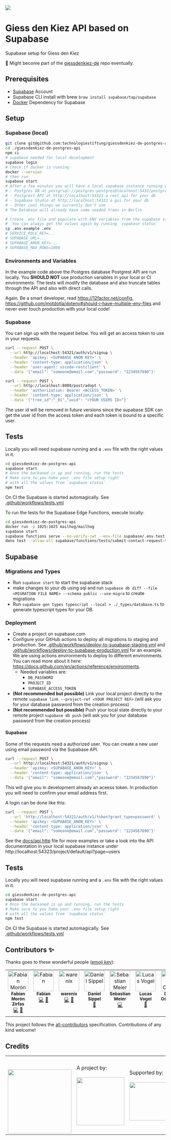 ![](https://img.shields.io/badge/Built%20with%20%E2%9D%A4%EF%B8%8F-at%20Technologiestiftung%20Berlin-blue)

# Giess den Kiez API based on Supabase

Supabase setup for Giess den Kiez

🚨 Might become part of the [giessdenkiez-de](https://github.com/technologiestiftung/giessdenkiez-de) repo eventually.

## Prerequisites

- [Supabase](https://supabase.com) Account
- Supabase CLI install with brew `brew install supabase/tap/supabase`
- [Docker](https://www.docker.com/) Dependency for Supabase

## Setup

### Supabase (local)

```bash
git clone git@github.com:technologiestiftung/giessdenkiez-de-postgres-api.git
cd ./giessdenkiez-de-postgres-api
npm ci
# supabase needed for local development
supabase login
# Check if docker is running
docker --version
# then run
supabase start
# After a few minutes you will have a local supabase instance running with
# - Postgres DB at postgrsql://postgres:postgres@localhost:5432/postgres
# - Postgrest API at http://localhost:54321 a rest api for your db
# - Supabase Studio at http://localhost:54323 a gui for your db
# - Other cool things we currently don't use
# The Database will already have some seeded trees in Berlin

# Create .env file and populate with ENV variables from the supabase start command
#  You can always get the values again by running `supabase status`
cp .env.example .env
# SERVICE_ROLE_KEY=...
# SUPABASE_URL=...
# SUPABASE_ANON_KEY=...
# SUPABASE_MAX_ROWS=1000
```

### Environments and Variables

In the example code above the Postgres database Postgrest API are run locally. You **SHOULD NOT** use production variables in your local or CI environments. The tests will modify the database and also truncate tables through the API and also with direct calls.

Again. Be a smart developer, read https://12factor.net/config, https://github.com/motdotla/dotenv#should-i-have-multiple-env-files and never ever touch production with your local code!

### Supabase

You can sign up with the request below. You will get an access token to use in your requests.

```bash
curl --request POST \
  --url http://localhost:54321/auth/v1/signup \
  --header 'apikey: <SUPABASE ANON KEY>' \
  --header 'content-type: application/json' \
  --header 'user-agent: vscode-restclient' \
  --data '{"email": "someone@email.com","password": "1234567890"}'
```

```bash
curl --request POST \
  --url http://localhost:8080/post/adopt \
  --header 'authorization: Bearer <ACCESS_TOKEN>' \
  --header 'content-type: application/json' \
  --data '{"tree_id":"_01","uuid": "<YOUR USERS ID>"}'

```

The user id will be removed in future versions since the supabase SDK can get the user id from the access token and each token is bound to a specific user.

## Tests

Locally you will need supabase running and a `.env` file with the right values in it.

```bash
cd giessdenkiez-de-postgres-api
supabase start
# Once the backaned is up and running, run the tests
# Make sure to you habe your .env file setup right
# with all the values from `supabase status`
npm test
```

On CI the Supabase is started automagically. See [.github/workflows/tests.yml](.github/workflows/tests.yml)

To run the tests for the Supabase Edge Functions, execute locally:

```bash
cd giessdenkiez-de-postgres-api
docker run -p 1025:1025 mailhog/mailhog
supabase start
supabase functions serve --no-verify-jwt --env-file supabase/.env.test
deno test --allow-all supabase/functions/tests/submit-contact-request-tests.ts --env=supabase/.env.test
```

## Supabase

### Migrations and Types

- Run `supabase start` to start the supabase stack
- make changes to your db using sql and run `supabase db diff --file <MIGRATION FILE NAME> --schema public --use-migra` to create migrations
- Run `supabase gen types typescript --local > ./_types/database.ts` to generate typescript types for your DB.

### Deployment

- Create a project on supabase.com
- Configure your GitHub actions to deploy all migrations to staging and production. See [.github/workflows/deploy-to-supabase-staging.yml](.github/workflows/deploy-to-supabase-staging.yml) and [.github/workflows/deploy-to-supabase-production.yml](.github/workflows/deploy-to-supabase-production.yml) for an example. We are using actions environments to deploy to different environments. You can read more about it here: https://docs.github.com/en/actions/reference/environments.
  - Needed variables are:
    - `DB_PASSWORD`
    - `PROJECT_ID`
    - `SUPABASE_ACCESS_TOKEN`
- **(Not recommended but possible)** Link your local project directly to the remote `supabase link --project-ref <YOUR PROJECT REF>` (will ask you for your database password from the creation process)
- **(Not recommended but possible)** Push your local state directly to your remote project `supabase db push` (will ask you for your database password from the creation process)

#### Supabase

Some of the requests need a authorized user. You can create a new user using email password via the Supabase API.

```bash
curl --request POST \
  --url http://localhost:54321/auth/v1/signup \
  --header 'apikey: <SUPABASE_ANON_KEY>' \
  --header 'content-type: application/json' \
  --data '{"email": "someone@email.com","password": "1234567890"}'
```

This will give you in development already an aceess token. In production you will need to confirm your email address first.

A login can be done like this:

```bash
curl --request POST \
  --url 'http://localhost:54321/auth/v1/token?grant_type=password' \
  --header 'apikey: <SUPABASE_ANON_KEY>' \
  --header 'content-type: application/json' \
  --data '{"email": "someone@email.com","password": "1234567890"}'
```

See the [docs/api.http](./docs/api.http) file for more examples or take a look into the API documentation in your local supabase instance under http://localhost:54323/project/default/api?page=users

## Tests

Locally you will need supabase running and a `.env` file with the right values in it.

```bash
cd giessdenkiez-de-postgres-api
supabase start
# Once the backaned is up and running, run the tests
# Make sure to you habe your .env file setup right
# with all the values from `supabase status`
npm test
```

On CI the Supabase is started automagically. See [.github/workflows/tests.yml](.github/workflows/tests.yml)

## Contributors ✨

Thanks goes to these wonderful people ([emoji key](https://allcontributors.org/docs/en/emoji-key)):

<!-- ALL-CONTRIBUTORS-LIST:START - Do not remove or modify this section -->
<!-- prettier-ignore-start -->
<!-- markdownlint-disable -->
<table>
  <tbody>
    <tr>
      <td align="center" valign="top" width="14.28%"><a href="https://fabianmoronzirfas.me/"><img src="https://avatars.githubusercontent.com/u/315106?v=4?s=64" width="64px;" alt="Fabian Morón Zirfas"/><br /><sub><b>Fabian Morón Zirfas</b></sub></a><br /><a href="https://github.com/technologiestiftung/giessdenkiez-de-postgres-api/commits?author=ff6347" title="Code">💻</a> <a href="https://github.com/technologiestiftung/giessdenkiez-de-postgres-api/commits?author=ff6347" title="Documentation">📖</a></td>
      <td align="center" valign="top" width="14.28%"><a href="https://github.com/fdnklg"><img src="https://avatars.githubusercontent.com/u/9034032?v=4?s=64" width="64px;" alt="Fabian"/><br /><sub><b>Fabian</b></sub></a><br /><a href="https://github.com/technologiestiftung/giessdenkiez-de-postgres-api/commits?author=fdnklg" title="Code">💻</a> <a href="https://github.com/technologiestiftung/giessdenkiez-de-postgres-api/commits?author=fdnklg" title="Documentation">📖</a></td>
      <td align="center" valign="top" width="14.28%"><a href="https://github.com/warenix"><img src="https://avatars.githubusercontent.com/u/1849536?v=4?s=64" width="64px;" alt="warenix"/><br /><sub><b>warenix</b></sub></a><br /><a href="https://github.com/technologiestiftung/giessdenkiez-de-postgres-api/commits?author=warenix" title="Code">💻</a> <a href="https://github.com/technologiestiftung/giessdenkiez-de-postgres-api/commits?author=warenix" title="Documentation">📖</a></td>
      <td align="center" valign="top" width="14.28%"><a href="https://it-freelancer.berlin/"><img src="https://avatars.githubusercontent.com/u/7558075?v=4?s=64" width="64px;" alt="Daniel Sippel"/><br /><sub><b>Daniel Sippel</b></sub></a><br /><a href="https://github.com/technologiestiftung/giessdenkiez-de-postgres-api/commits?author=danielsippel" title="Documentation">📖</a></td>
      <td align="center" valign="top" width="14.28%"><a href="http://www.sebastianmeier.eu/"><img src="https://avatars.githubusercontent.com/u/302789?v=4?s=64" width="64px;" alt="Sebastian Meier"/><br /><sub><b>Sebastian Meier</b></sub></a><br /><a href="https://github.com/technologiestiftung/giessdenkiez-de-postgres-api/commits?author=sebastian-meier" title="Code">💻</a></td>
      <td align="center" valign="top" width="14.28%"><a href="https://github.com/vogelino"><img src="https://avatars.githubusercontent.com/u/2759340?v=4?s=64" width="64px;" alt="Lucas Vogel"/><br /><sub><b>Lucas Vogel</b></sub></a><br /><a href="https://github.com/technologiestiftung/giessdenkiez-de-postgres-api/commits?author=vogelino" title="Documentation">📖</a></td>
      <td align="center" valign="top" width="14.28%"><a href="https://github.com/dnsos"><img src="https://avatars.githubusercontent.com/u/15640196?v=4?s=64" width="64px;" alt="Dennis Ostendorf"/><br /><sub><b>Dennis Ostendorf</b></sub></a><br /><a href="https://github.com/technologiestiftung/giessdenkiez-de-postgres-api/pulls?q=is%3Apr+reviewed-by%3Adnsos" title="Reviewed Pull Requests">👀</a></td>
      <td align="center" valign="top" width="14.28%"><a href="https://github.com/julizet"><img src="https://avatars.githubusercontent.com/u/52455010?v=4?s=64" width="64px;" alt="Julia Zet"/><br /><sub><b>Julia Zet</b></sub></a><br /><a href="https://github.com/technologiestiftung/giessdenkiez-de-postgres-api/pulls?q=is%3Apr+reviewed-by%3Ajulizet" title="Reviewed Pull Requests">👀</a></td>
    </tr>
  </tbody>
</table>

<!-- markdownlint-restore -->
<!-- prettier-ignore-end -->

<!-- ALL-CONTRIBUTORS-LIST:END -->

This project follows the [all-contributors](https://github.com/all-contributors/all-contributors) specification. Contributions of any kind welcome!

## Credits

<table>
  <tr>
    <td>
      <a src="https://citylab-berlin.org/en/start/">
        <br />
        <br />
        <img width="200" src="https://logos.citylab-berlin.org/logo-citylab-berlin.svg" />
      </a>
    </td>
    <td>
      A project by: <a src="https://www.technologiestiftung-berlin.de/en/">
        <br />
        <br />
        <img width="150" src="https://logos.citylab-berlin.org/logo-technologiestiftung-berlin-en.svg" />
      </a>
    </td>
    <td>
      Supported by:
      <br />
      <br />
      <img width="120" src="https://logos.citylab-berlin.org/logo-berlin.svg" />
    </td>
  </tr>
</table>

[gdk-supabase]: https://github.com/technologiestiftung/giessdenkiez-de-supabase/
[supabase]: https://supabase.com/

<!-- bump -->
